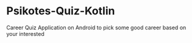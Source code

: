 # Psikotes-Quiz-Kotlin

Career Quiz Application on Android to pick some good career based on your interested
